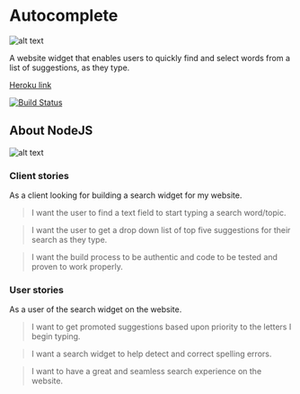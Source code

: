 # Autocomplete
![alt text](https://camo.githubusercontent.com/257c0cbc35a9d1e8d9ae673264876260ee8bac69/68747470733a2f2f73382e706f7374696d672e6f72672f776f6a65616c636e702f6c6f676f312e6a7067)

A website widget that enables users to quickly find and select words from a list of suggestions, as they type.

[Heroku link](https://mohanaji-search.herokuapp.com/)

[![Build Status](https://travis-ci.org/super4minions/Autocomplete.svg?branch=master)](https://travis-ci.org/super4minions/Autocomplete)

## About NodeJS
![alt text](http://ericsowell.com/content/post-images/nodejsdoesalotforyou.png)

### Client stories
As a client looking for building a search widget for my website.
> I want the user to find a text field to start typing a search word/topic.

> I want the user to get a drop down list of top five suggestions for their search as they type.

> I want the build process to be authentic and code to be tested and proven to work properly.

### User stories
As a user of the search widget on the website.

> I want to get promoted suggestions based upon priority to the letters I begin typing.

> I want a search widget to help detect and correct spelling errors.

> I want to have a great and seamless search experience on the website.
